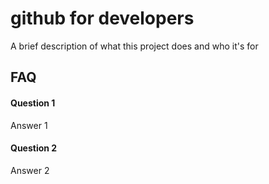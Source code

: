 # github for developers

A brief description of what this project does and who it's for


## FAQ

#### Question 1

Answer 1

#### Question 2

Answer 2

